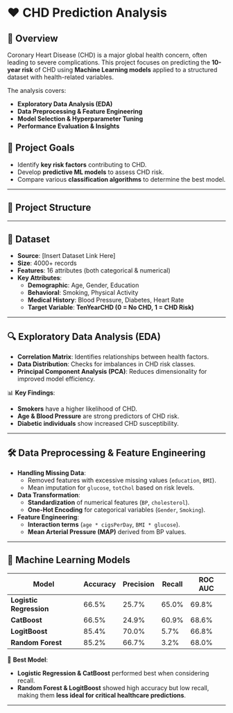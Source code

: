 # ❤️ CHD Prediction Analysis

## 📌 Overview
Coronary Heart Disease (CHD) is a major global health concern, often leading to severe complications. This project focuses on predicting the **10-year risk** of CHD using **Machine Learning models** applied to a structured dataset with health-related variables.

The analysis covers:
- **Exploratory Data Analysis (EDA)**
- **Data Preprocessing & Feature Engineering**
- **Model Selection & Hyperparameter Tuning**
- **Performance Evaluation & Insights**

## 🎯 Project Goals
- Identify **key risk factors** contributing to CHD.
- Develop **predictive ML models** to assess CHD risk.
- Compare various **classification algorithms** to determine the best model.

---

## 📂 Project Structure


---

## 📜 Dataset
- **Source**: [Insert Dataset Link Here]
- **Size**: 4000+ records
- **Features**: 16 attributes (both categorical & numerical)
- **Key Attributes**:
  - **Demographic**: Age, Gender, Education
  - **Behavioral**: Smoking, Physical Activity
  - **Medical History**: Blood Pressure, Diabetes, Heart Rate
  - **Target Variable**: **TenYearCHD (0 = No CHD, 1 = CHD Risk)**

---

## 🔍 Exploratory Data Analysis (EDA)
- **Correlation Matrix**: Identifies relationships between health factors.
- **Data Distribution**: Checks for imbalances in CHD risk classes.
- **Principal Component Analysis (PCA)**: Reduces dimensionality for improved model efficiency.

📊 **Key Findings**:
- **Smokers** have a higher likelihood of CHD.
- **Age & Blood Pressure** are strong predictors of CHD risk.
- **Diabetic individuals** show increased CHD susceptibility.

---

## 🛠 Data Preprocessing & Feature Engineering
- **Handling Missing Data**:
  - Removed features with excessive missing values (`education`, `BMI`).
  - Mean imputation for `glucose`, `totChol` based on risk levels.
- **Data Transformation**:
  - **Standardization** of numerical features (`BP`, `cholesterol`).
  - **One-Hot Encoding** for categorical variables (`Gender`, `Smoking`).
- **Feature Engineering**:
  - **Interaction terms** (`age * cigsPerDay`, `BMI * glucose`).
  - **Mean Arterial Pressure (MAP)** derived from BP values.

---

## 🤖 Machine Learning Models
| Model                 | Accuracy | Precision | Recall | ROC AUC |
|----------------------|-----------|-----------|-----------|-----------|
| **Logistic Regression**  | 66.5% | 25.7% | 65.0% | 69.8% |
| **CatBoost**           | 66.5% | 24.9% | 60.9% | 68.6% |
| **LogitBoost**         | 85.4% | 70.0% | 5.7%  | 66.8% |
| **Random Forest**      | 85.2% | 66.7% | 3.2%  | 68.0% |

📌 **Best Model**:  
- **Logistic Regression & CatBoost** performed best when considering recall.
- **Random Forest & LogitBoost** showed high accuracy but low recall, making them **less ideal for critical healthcare predictions**.

---

